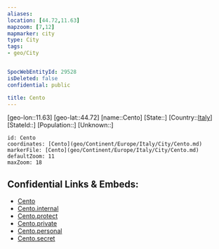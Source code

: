 ```yaml
---
aliases: 
location: [44.72,11.63]
mapzoom: [7,12] 
mapmarker: city 
type: City
tags:
- geo/City


SpocWebEntityId: 29528
isDeleted: false
confidential: public

title: Cento
---
```

[geo-lon::11.63]
[geo-lat::44.72]
[name::Cento]
[State::]
[Country::[Italy](geo/Continent/Europe/Italy.md)]
[StateId::]
[Population::]
[Unknown::]


```leaflet
id: Cento
coordinates: [Cento](geo/Continent/Europe/Italy/City/Cento.md)
markerFile: [Cento](geo/Continent/Europe/Italy/City/Cento.md)
defaultZoom: 11 
maxZoom: 18
```


## Confidential Links & Embeds: 
- [Cento](../../../../../../_public/geo/Continent/Europe/Italy/City/Cento.md) 
- [Cento.internal](../../../../../../_internal/geo/Continent/Europe/Italy/City/Cento.internal.md) 
- [Cento.protect](../../../../../../_protect/geo/Continent/Europe/Italy/City/Cento.protect.md) 
- [Cento.private](../../../../../../_private/geo/Continent/Europe/Italy/City/Cento.private.md) 
- [Cento.personal](../../../../../../_personal/geo/Continent/Europe/Italy/City/Cento.personal.md) 
- [Cento.secret](../../../../../../_secret/geo/Continent/Europe/Italy/City/Cento.secret.md) 
